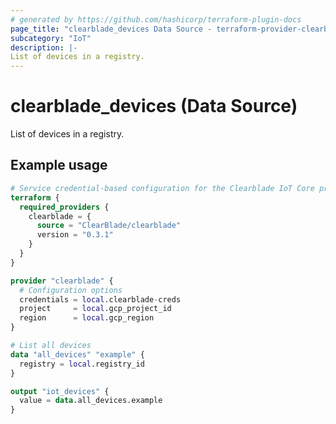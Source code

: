 ```yaml
---
# generated by https://github.com/hashicorp/terraform-plugin-docs
page_title: "clearblade_devices Data Source - terraform-provider-clearblade"
subcategory: "IoT"
description: |-
List of devices in a registry.
---
```


# clearblade_devices (Data Source)

List of devices in a registry.

## Example usage

```terraform
# Service credential-based configuration for the Clearblade IoT Core provider
terraform {
  required_providers {
    clearblade = {
      source = "ClearBlade/clearblade"
      version = "0.3.1"
    }
  }
}

provider "clearblade" {
  # Configuration options
  credentials = local.clearblade-creds
  project     = local.gcp_project_id
  region      = local.gcp_region
}

# List all devices
data "all_devices" "example" {
  registry = local.registry_id
}

output "iot_devices" {
  value = data.all_devices.example
}
```
